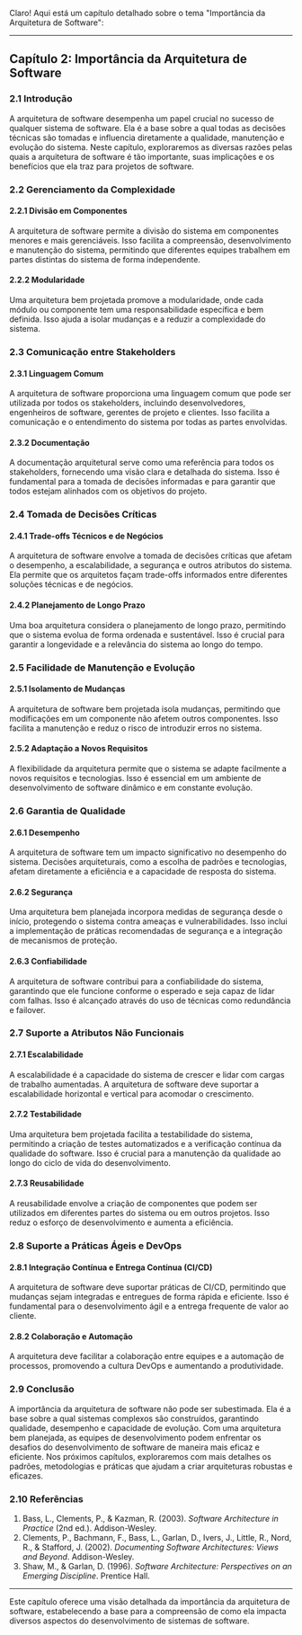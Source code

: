 Claro! Aqui está um capítulo detalhado sobre o tema "Importância da Arquitetura de Software":

---

## Capítulo 2: Importância da Arquitetura de Software

### 2.1 Introdução

A arquitetura de software desempenha um papel crucial no sucesso de qualquer sistema de software. Ela é a base sobre a qual todas as decisões técnicas são tomadas e influencia diretamente a qualidade, manutenção e evolução do sistema. Neste capítulo, exploraremos as diversas razões pelas quais a arquitetura de software é tão importante, suas implicações e os benefícios que ela traz para projetos de software.

### 2.2 Gerenciamento da Complexidade

#### 2.2.1 Divisão em Componentes
A arquitetura de software permite a divisão do sistema em componentes menores e mais gerenciáveis. Isso facilita a compreensão, desenvolvimento e manutenção do sistema, permitindo que diferentes equipes trabalhem em partes distintas do sistema de forma independente.

#### 2.2.2 Modularidade
Uma arquitetura bem projetada promove a modularidade, onde cada módulo ou componente tem uma responsabilidade específica e bem definida. Isso ajuda a isolar mudanças e a reduzir a complexidade do sistema.

### 2.3 Comunicação entre Stakeholders

#### 2.3.1 Linguagem Comum
A arquitetura de software proporciona uma linguagem comum que pode ser utilizada por todos os stakeholders, incluindo desenvolvedores, engenheiros de software, gerentes de projeto e clientes. Isso facilita a comunicação e o entendimento do sistema por todas as partes envolvidas.

#### 2.3.2 Documentação
A documentação arquitetural serve como uma referência para todos os stakeholders, fornecendo uma visão clara e detalhada do sistema. Isso é fundamental para a tomada de decisões informadas e para garantir que todos estejam alinhados com os objetivos do projeto.

### 2.4 Tomada de Decisões Críticas

#### 2.4.1 Trade-offs Técnicos e de Negócios
A arquitetura de software envolve a tomada de decisões críticas que afetam o desempenho, a escalabilidade, a segurança e outros atributos do sistema. Ela permite que os arquitetos façam trade-offs informados entre diferentes soluções técnicas e de negócios.

#### 2.4.2 Planejamento de Longo Prazo
Uma boa arquitetura considera o planejamento de longo prazo, permitindo que o sistema evolua de forma ordenada e sustentável. Isso é crucial para garantir a longevidade e a relevância do sistema ao longo do tempo.

### 2.5 Facilidade de Manutenção e Evolução

#### 2.5.1 Isolamento de Mudanças
A arquitetura de software bem projetada isola mudanças, permitindo que modificações em um componente não afetem outros componentes. Isso facilita a manutenção e reduz o risco de introduzir erros no sistema.

#### 2.5.2 Adaptação a Novos Requisitos
A flexibilidade da arquitetura permite que o sistema se adapte facilmente a novos requisitos e tecnologias. Isso é essencial em um ambiente de desenvolvimento de software dinâmico e em constante evolução.

### 2.6 Garantia de Qualidade

#### 2.6.1 Desempenho
A arquitetura de software tem um impacto significativo no desempenho do sistema. Decisões arquiteturais, como a escolha de padrões e tecnologias, afetam diretamente a eficiência e a capacidade de resposta do sistema.

#### 2.6.2 Segurança
Uma arquitetura bem planejada incorpora medidas de segurança desde o início, protegendo o sistema contra ameaças e vulnerabilidades. Isso inclui a implementação de práticas recomendadas de segurança e a integração de mecanismos de proteção.

#### 2.6.3 Confiabilidade
A arquitetura de software contribui para a confiabilidade do sistema, garantindo que ele funcione conforme o esperado e seja capaz de lidar com falhas. Isso é alcançado através do uso de técnicas como redundância e failover.

### 2.7 Suporte a Atributos Não Funcionais

#### 2.7.1 Escalabilidade
A escalabilidade é a capacidade do sistema de crescer e lidar com cargas de trabalho aumentadas. A arquitetura de software deve suportar a escalabilidade horizontal e vertical para acomodar o crescimento.

#### 2.7.2 Testabilidade
Uma arquitetura bem projetada facilita a testabilidade do sistema, permitindo a criação de testes automatizados e a verificação contínua da qualidade do software. Isso é crucial para a manutenção da qualidade ao longo do ciclo de vida do desenvolvimento.

#### 2.7.3 Reusabilidade
A reusabilidade envolve a criação de componentes que podem ser utilizados em diferentes partes do sistema ou em outros projetos. Isso reduz o esforço de desenvolvimento e aumenta a eficiência.

### 2.8 Suporte a Práticas Ágeis e DevOps

#### 2.8.1 Integração Contínua e Entrega Contínua (CI/CD)
A arquitetura de software deve suportar práticas de CI/CD, permitindo que mudanças sejam integradas e entregues de forma rápida e eficiente. Isso é fundamental para o desenvolvimento ágil e a entrega frequente de valor ao cliente.

#### 2.8.2 Colaboração e Automação
A arquitetura deve facilitar a colaboração entre equipes e a automação de processos, promovendo a cultura DevOps e aumentando a produtividade.

### 2.9 Conclusão

A importância da arquitetura de software não pode ser subestimada. Ela é a base sobre a qual sistemas complexos são construídos, garantindo qualidade, desempenho e capacidade de evolução. Com uma arquitetura bem planejada, as equipes de desenvolvimento podem enfrentar os desafios do desenvolvimento de software de maneira mais eficaz e eficiente. Nos próximos capítulos, exploraremos com mais detalhes os padrões, metodologias e práticas que ajudam a criar arquiteturas robustas e eficazes.

### 2.10 Referências

1. Bass, L., Clements, P., & Kazman, R. (2003). *Software Architecture in Practice* (2nd ed.). Addison-Wesley.
2. Clements, P., Bachmann, F., Bass, L., Garlan, D., Ivers, J., Little, R., Nord, R., & Stafford, J. (2002). *Documenting Software Architectures: Views and Beyond*. Addison-Wesley.
3. Shaw, M., & Garlan, D. (1996). *Software Architecture: Perspectives on an Emerging Discipline*. Prentice Hall.

---

Este capítulo oferece uma visão detalhada da importância da arquitetura de software, estabelecendo a base para a compreensão de como ela impacta diversos aspectos do desenvolvimento de sistemas de software.
